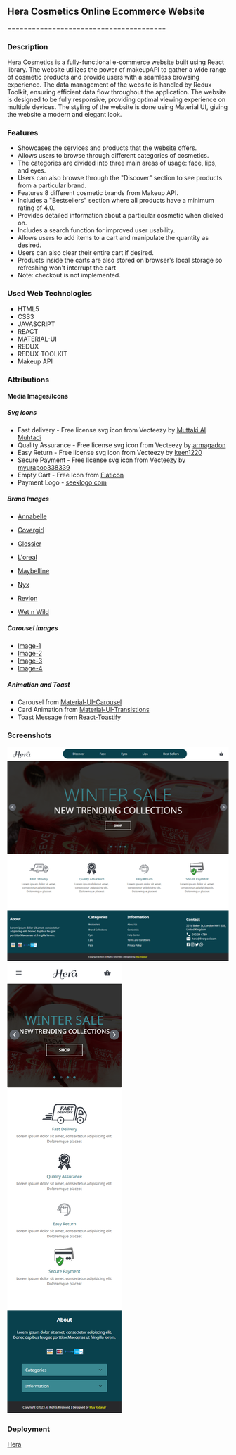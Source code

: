 ## Hera Cosmetics Online Ecommerce Website
=======================================

### Description
    

Hera Cosmetics is a fully-functional e-commerce website built using React library. The website utilizes the power of makeupAPI to gather a wide range of cosmetic products and provide users with a seamless browsing experience. The data management of the website is handled by Redux Toolkit, ensuring efficient data flow throughout the application. The website is designed to be fully responsive, providing optimal viewing experience on multiple devices. The styling of the website is done using Material UI, giving the website a modern and elegant look.

### Features
    

-  Showcases the services and products that the website offers.
-  Allows users to browse through different categories of cosmetics.
-  The categories are divided into three main areas of usage: face, lips, and eyes.
-  Users can also browse through the "Discover" section to see products from a particular brand.
-  Features 8 different cosmetic brands from Makeup API.
-  Includes a "Bestsellers" section where all products have a minimum rating of 4.0.
-  Provides detailed information about a particular cosmetic when clicked on.
-  Includes a search function for improved user usability.
-  Allows users to add items to a cart and manipulate the quantity as desired.
-  Users can also clear their entire cart if desired.
-  Products inside the carts are also stored on browser's local storage so refreshing won't interrupt the cart
-  Note: checkout is not implemented.


### Used Web Technologies
    
* HTML5
* CSS3
* JAVASCRIPT
* REACT
* MATERIAL-UI
* REDUX
* REDUX-TOOLKIT
* Makeup API

### Attributions
    

#### Media Images/Icons

##### Svg icons

-   Fast delivery - Free license svg icon from Vecteezy by [Muttaki Al Muhtadi](https://www.vecteezy.com/free-vector/fast-delivery)
-   Quality Assurance - Free license svg icon from Vecteezy by [armagadon](https://www.vecteezy.com/free-vector/quality-assurance)
-   Easy Return - Free license svg icon from Vecteezy by [keen1220](https://www.vecteezy.com/free-vector/easy-return)
-   Secure Payment - Free license svg icon from Vecteezy by [myurapoo338339](https://www.vecteezy.com/free-vector/secure-payment)
-   Empty Cart - Free Icon from [Flaticon](https://www.flaticon.com/free-icons/purchase)
-   Payment Logo - [seeklogo.com](https://seeklogo.com/)

##### Brand Images

-   [Annabelle](https://encrypted-tbn0.gstatic.com/images?q=tbn:ANd9GcTnfoMQ9tWJWzEgCkQwm0k0ExAFh4lkJLeC4F0oXMjHspl_FD4A)
-   [Covergirl](https://encrypted-tbn1.gstatic.com/images?q=tbn:ANd9GcSWAwjOjbpYz9x1BNk44pcoMXZgfHpdKml_ClUF5jzsc_vjfrZR)
-   [Glossier](https://www.pexels.com/photo/make-up-on-beige-background-7256102/)
-   [L'oreal](https://encrypted-tbn0.gstatic.com/images?q=tbn:ANd9GcTXfQ3MIBVDzZ0j5HHcsYd19nK7BtXUwgBM-_AZSbxMVBKj6RMO)
-   [Maybelline](https://www.pexels.com/photo/make-up-brushes-and-make-up-palette-on-table-2253834/)
-   [Nyx](https://www.pexels.com/photo/nyx-lipstick-beside-eye-shadow-palette-234220/)
-   [Revlon](https://static.toiimg.com/thumb/msid-95916281,imgsize-21692,width-400,resizemode-4/95916281.jpg)

-   [Wet n Wild](https://encrypted-tbn0.gstatic.com/images?q=tbn:ANd9GcTXfQ3MIBVDzZ0j5HHcsYd19nK7BtXUwgBM-_AZSbxMVBKj6RMO)


##### Carousel images

- [Image-1](https://www.pexels.com/photo/nyx-lipstick-beside-eye-shadow-palette-234220/)
- [Image-2](https://encrypted-tbn1.gstatic.com/images?q=tbn:ANd9GcQKPJl8CPclZk832KjKupX_qm16gXFPfWPJwtWIhcUtApbYNphT)
- [Image-3](https://www.pexels.com/photo/loreal-products-beside-the-red-hair-dryer-10644997/)
- [Image-4](https://images.pexels.com/photos/2535913/pexels-photo-2535913.jpeg?auto=compress&cs=tinysrgb&w=1260&h=750&dpr=1)


##### Animation and Toast 

- Carousel from [Material-UI-Carousel](https://www.npmjs.com/package/react-material-ui-carousel)
- Card Animation from [Material-UI-Transistions](https://mui.com/material-ui/transitions/)
- Toast Message from [React-Toastify](https://www.npmjs.com/package/react-toastify)


### Screenshots
![Desktop View](/public/assets/images/screenshot_one.png)
![Mobile View](/public/assets/images/screenshot_two.png)



### Deployment

[Hera](https://hera-cosmetics.netlify.app/)
